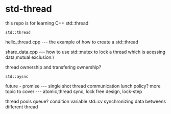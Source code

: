 # std-thread
this repo is for learning C++ std::thread
   
   ``std::thread ``

   
      
   hello_thread.cpp --- the example of how to create a std::thread

   share_data.cpp    --- how to use std::mutex to lock a thread which is acessing data,mutual exclusion.\

   thread ownership and transfering ownership?
   
    std::aysnc
   
   future - promise --- single shot thread communication 
    lunch policy?
   more topic to cover --- atomic,thread sync, lock free design, lock-step
    
   thread pools
   queue?
   condition variable
   std::cv
   synchronizing data betweens different thread
